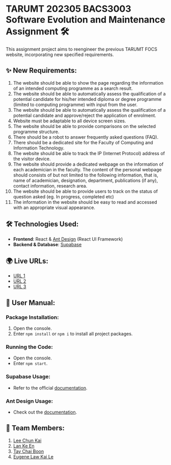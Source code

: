 # TARUMT 202305 BACS3003 Software Evolution and Maintenance Assignment 🛠️

This assignment project aims to reengineer the previous TARUMT FOCS website, incorporating new specified requirements.

## ✨ New Requirements:

1. The website should be able to show the page regarding the information of an intended computing programme as a search result.
2. The website should be able to automatically assess the qualification of a potential candidate for his/her intended diploma or degree programme (limited to computing programme) with input from the user.
3. The website should be able to automatically assess the qualification of a potential candidate and approve/reject the application of enrolment.
4. Website must be adaptable to all device screen sizes.
5. The website should be able to provide comparisons on the selected programme structure.
6. There should be a robot to answer frequently asked questions (FAQ).
7. There should be a dedicated site for the Faculty of Computing and Information Technology.
8. The website should be able to track the IP (Internet Protocol) address of the visitor device.
9. The website should provide a dedicated webpage on the information of each academician in the faculty. The content of the personal webpage should consists of but not limited to the following information, that is, name of academician, designation, department, publications (if any), contact information, research area.
10. The website should be able to provide users to track on the status of question asked (eg. In progress, completed etc)
11. The information in the website should be easy to read and accessed with an appropriate visual appearance.

## 🛠️ Technologies Used:

- **Frontend**: React & [Ant Design](https://ant.design/) (React UI Framework)
- **Backend & Database**: [Supabase](https://supabase.io/)

## 🌍 Live URLs:

- [URL 1](https://sem-p79m-git-main-wilsonyau02.vercel.app/)
- [URL 2](https://sem-p79m.vercel.app/)
- [URL 3](https://sem-p79m-wilsonyau02.vercel.app/)

## 📖 User Manual:

### Package Installation:

1. Open the console.
2. Enter `npm install` or `npm i` to install all project packages.

### Running the Code:

- Open the console.
- Enter `npm start`.

### Supabase Usage:

- Refer to the official [documentation](https://supabase.com/docs/reference/javascript/select).

### Ant Design Usage:

- Check out the [documentation](https://ant.design/components/overview/).

## 🚀 Team Members:

1. [Lee Chun Kai](https://github.com/BananaKing123)
2. [Lan Ke En](https://github.com/error323dino)
3. [Tay Chai Boon](https://github.com/Caiwen612)
4. [Eugene Law Kai Le](https://github.com/EugeneLKL)
